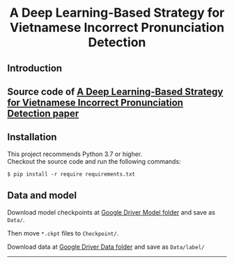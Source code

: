 # <h1 align="center">A Deep Learning-Based Strategy for Vietnamese Incorrect Pronunciation Detection</h1>

<div align="center">

</div>
    
## Introduction
Source code of [A Deep Learning-Based Strategy for Vietnamese Incorrect Pronunciation Detection paper]([10.1109/ICSSE58758.2023.10227159](http://dx.doi.org/10.1109/ICSSE58758.2023.10227159))
---
## Installation
This project recommends Python 3.7 or higher.  
Checkout the source code and run the following commands:  
```
$ pip install -r require requirements.txt
```

## Data and model

Download model checkpoints at [Google Driver Model folder](https://drive.google.com/drive/u/1/folders/15uuWYI3eqabnleyiZrD7vIuxmOBw1VcQ) and save as `Data/`.

Then move `*.ckpt` files to `Checkpoint/`.

Download data at [Google Driver Data folder](https://drive.google.com/drive/u/1/folders/1sJJCZ-0QY1iAvMv3jXe_IYiLFZpH0yqg) and save as `Data/label/`

---
